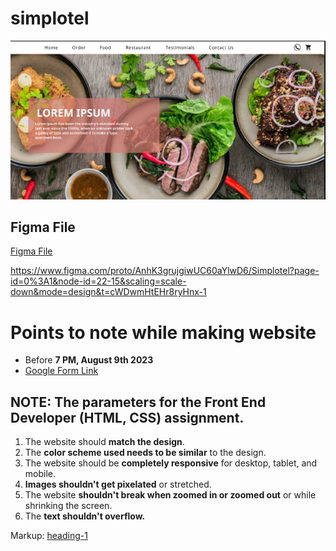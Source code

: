 # simplotel

![Website Image](/public/image.png)

## Figma File

[Figma File](https://www.figma.com/proto/AnhK3grujgiwUC60aYlwD6/Simplotel?page-id=0%3A1&type=design&node-id=22-15&viewport=-310%2C410%2C0.27&t=3xfFbq8BnA7CB7wh-1&scaling=scale-down&mode=design/ 'UI Design')

https://www.figma.com/proto/AnhK3grujgiwUC60aYlwD6/Simplotel?page-id=0%3A1&node-id=22-15&scaling=scale-down&mode=design&t=cWDwmHtEHr8ryHnx-1

# Points to note while making website

- Before **7 PM, August 9th 2023**
- [Google Form Link](https://forms.gle/gkVFHJk8cvQenGtE6/ 'submission Link')

## NOTE: The parameters for the Front End Developer (HTML, CSS) assignment.

1. The website should **match the design**.
2. The **color scheme used needs to be similar** to the design.
3. The website should be **completely responsive** for desktop, tablet, and mobile.
4. **Images shouldn't get pixelated** or stretched.
5. The website **shouldn't break when zoomed in or zoomed out** or while shrinking the screen.
6. The **text shouldn't overflow.**

Markup: [heading-1](#heading-1 'Goto heading-1')
